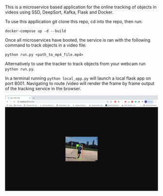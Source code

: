 This is a microservice based application for the online tracking of objects in videos using SSD, DeepSort, Kafka, Flask and Docker. 

To use this appllication git clone this repo, cd into the repo, then run:

```
docker-compose up -d --build
```


Once all microservices have booted, the service is ran with the following command to track objects in a video file:

```
python run.py <path_to_mp4_file.mp4>
```

Alternatively to use the tracker to track objects from your webcam run ```python run.py```.

In a terminal running ```python local_app.py``` will launch a local flask app on port 8001. Navigating to route
/video will render the frame by frame output of the tracking service in the browser.


![Browser image](screenshot.png)
